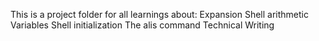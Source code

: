 This is a project folder for all learnings about:
Expansion
Shell arithmetic 
Variables 
Shell initialization
The alis command 
Technical Writing 
